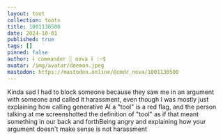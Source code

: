 ```yaml
---
layout: toot
collection: toots
title: 1001130500
date: 2024-10-01
published: true
tags: []
pinned: false
author: ⸸ commander ░ nova ⸸ :~$
avatar: /img/avatar/daemon.jpeg
mastodon: https://mastodon.online/@cmdr_nova/1001130500
---
```


Kinda sad I had to block someone because they saw me in an argument with someone and called it harassment, even though I was mostly just explaining how calling generative AI a "tool" is a red flag, and the person talking at me screenshotted the definition of "tool" as if that meant something in our back and forthBeing angry and explaining how your argument doesn't make sense is not harassment
